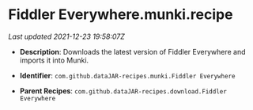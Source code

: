 # Fiddler Everywhere.munki.recipe

_Last updated 2021-12-23 19:58:07Z_

- **Description**: Downloads the latest version of Fiddler Everywhere and imports it into Munki.

- **Identifier**: `com.github.dataJAR-recipes.munki.Fiddler Everywhere`

- **Parent Recipes**: `com.github.dataJAR-recipes.download.Fiddler Everywhere`